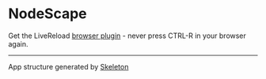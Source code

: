 # NodeScape

Get the LiveReload [browser plugin][1] - never press CTRL-R in your
browser again.

[1]: http://feedback.livereload.com/knowledgebase/articles/86242-how-do-i-install-and-use-the-browser-extensions-

***
App structure generated by [Skeleton](https://github.com/EtienneLem/skeleton)

